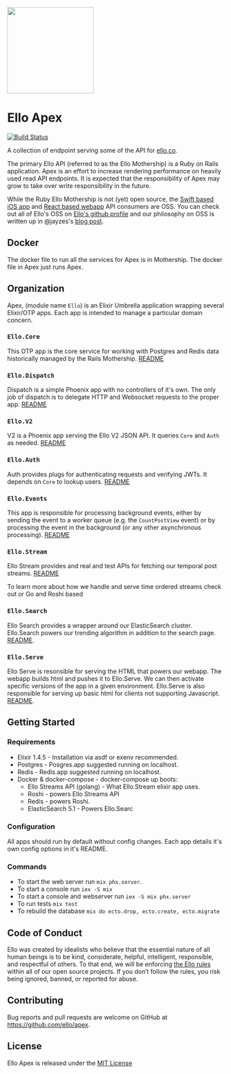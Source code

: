 <img src="http://d324imu86q1bqn.cloudfront.net/uploads/user/avatar/641/large_Ello.1000x1000.png" width="200px" height="200px" />

# Ello Apex

[![Build Status](https://travis-ci.org/ello/apex.svg?branch=master)](https://travis-ci.org/ello/apex)

A collection of endpoint serving some of the API for [ello.co](http://ello.co).

The primary Ello API (referred to as the Ello Mothership) is a Ruby on Rails
application. Apex is an effort to increase rendering performance on heavily
used read API endpoints. It is expected that the responsibility of Apex may
grow to take over write responsibility in the future.

While the Ruby Ello Mothership is not (yet) open source, the
[Swift based iOS app](https://github.com/ello/webapp) and
[React based webapp](https://github.com/ello/webapp) API consumers are OSS.
You can check out all of Ello's OSS on [Ello's github profile](https://github.com/ello)
and our philosophy on OSS is written up in @jayzes's
[blog post](https://ello.co/jayzes/post/tqll-z8u8gfbdysrk6wbkg).

## Docker

The docker file to run all the services for Apex is in Mothership.  The docker
file in Apex just runs Apex.

## Organization

Apex, (module name `Ello`) is an Elixir Umbrella application wrapping several
Elixir/OTP apps. Each app is intended to manage a particular domain concern.

### `Ello.Core`

This OTP app is the core service for working with Postgres and Redis data
historically managed by the Rails Mothership. [README](/apps/ello_core/)

### `Ello.Dispatch`

Dispatch is a simple Phoenix app with no controllers of it's own. The only job
of dispatch is to delegate HTTP and Websocket requests to the proper app.
[README](/apps/ello_dispatch/)

### `Ello.V2`

V2 is a Phoenix app serving the Ello V2 JSON API. It queries `Core` and `Auth`
as needed. [README](/apps/ello_v2/)

### `Ello.Auth`

Auth provides plugs for authenticating requests and verifying JWTs. It depends
on `Core` to lookup users. [README](/apps/ello_auth/)

### `Ello.Events`

This app is responsible for processing background events, either by sending the
event to a worker queue (e.g. the `CountPostView` event) or by processing the
event in the background (or any other asynchronous processing).
[README](/apps/ello_events/)

### `Ello.Stream`

Ello Stream provides and real and test APIs for fetching our temporal post
streams.  [README](/apps/ello_stream/)

To learn more
about how we handle and serve time ordered streams check out or Go and Roshi
based

### `Ello.Search`

Ello Search provides a wrapper around our ElasticSearch cluster. Ello.Search
powers our trending algorithm in addition to the search page. [README](/apps/ello_search/).

### `Ello.Serve`

Ello Serve is resonsible for serving the HTML that powers our webapp. The webapp
builds html and pushes it to Ello.Serve. We can then activate specific versions
of the app in a given environment. Ello.Serve is also responsible for serving up
basic html for clients not supporting Javascript. [README](/apps/ello_serve/).


## Getting Started

### Requirements

* Elixir 1.4.5 - Installation via asdf or exenv recommended.
* Postgres - Posgres.app suggested running on localhost.
* Redis - Redis.app suggested running on localhost.
* Docker & docker-compose - docker-compose up boots:
  * Ello Streams API (golang) - What Ello.Stream elixir app uses.
  * Roshi - powers Ello Streams API
  * Redis - powers Roshi.
  * ElasticSearch 5.1 - Powers Ello.Searc

### Configuration

All apps should run by default without config changes. Each app details it's
own config options in it's README.

### Commands

* To start the web server run `mix phx.server`.
* To start a console run `iex -S mix`
* To start a console and webserver run `iex -S mix phx.server`
* To run tests `mix test`
* To rebuild the database `mix do ecto.drop, ecto.create, ecto.migrate`

## Code of Conduct
Ello was created by idealists who believe that the essential nature of all
human beings is to be kind, considerate, helpful, intelligent, responsible,
and respectful of others. To that end, we will be enforcing
[the Ello rules](https://ello.co/wtf/policies/rules/) within all of our open
source projects. If you don’t follow the rules, you risk being ignored, banned,
or reported for abuse.

## Contributing
Bug reports and pull requests are welcome on GitHub at https://github.com/ello/apex.

## License
Ello Apex is released under the [MIT License](/LICENSE.txt)
